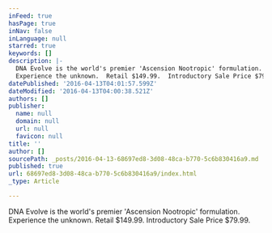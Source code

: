 ```yaml
---
inFeed: true
hasPage: true
inNav: false
inLanguage: null
starred: true
keywords: []
description: |-
  DNA Evolve is the world's premier 'Ascension Nootropic' formulation.
  Experience the unknown.  Retail $149.99.  Introductory Sale Price $79.99.
datePublished: '2016-04-13T04:01:57.599Z'
dateModified: '2016-04-13T04:00:38.521Z'
authors: []
publisher:
  name: null
  domain: null
  url: null
  favicon: null
title: ''
author: []
sourcePath: _posts/2016-04-13-68697ed8-3d08-48ca-b770-5c6b830416a9.md
published: true
url: 68697ed8-3d08-48ca-b770-5c6b830416a9/index.html
_type: Article

---
```

DNA Evolve is the world's premier 'Ascension Nootropic' formulation.
Experience the unknown. Retail $149.99\. Introductory Sale Price $79.99\.